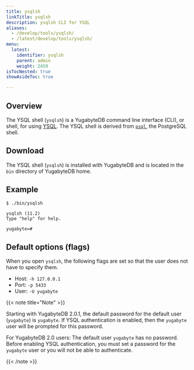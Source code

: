 ```yaml
---
title: ysqlsh
linkTitle: ysqlsh
description: ysqlsh CLI for YSQL
aliases:
  - /develop/tools/ysqlsh/
  - /latest/develop/tools/ysqlsh/
menu:
  latest:
    identifier: ysqlsh
    parent: admin
    weight: 2459
isTocNested: true
showAsideToc: true

---
```


## Overview

The YSQL shell (`ysqlsh`) is a YugabyteDB command line interface (CLI), or shell, for using [YSQL](../../api/ysql/). The YSQL shell is derived from [`psql`](https://www.postgresql.org/docs/11/app-psql.html), the PostgreSQL shell.

## Download

The YSQL shell (`ysqlsh`) is installed with YugabyteDB and is located in the `bin` directory of YugabyteDB home.

## Example

```sh
$ ./bin/ysqlsh
```

```
ysqlsh (11.2)
Type "help" for help.

yugabyte=#
```

## Default options (flags)

When you open `ysqlsh`, the following flags are set so that the user does not have to specify them.

- Host: `-h 127.0.0.1`
- Port: `-p 5433`
- User: `-U yugabyte`

{{< note title="Note" >}}

Starting with YugabyteDB 2.0.1, the default password for the default user (`yugabyte`) is `yugabyte`. If YSQL authentication is enabled, then the `yugabyte` user will be prompted for this password.

For YugabyteDB 2.0 users: The default user `yugabyte` has no password. Before enabling YSQL authentication, you must set a password for the `yugabyte` user or you will not be able to authenticate.

{{< /note >}}
